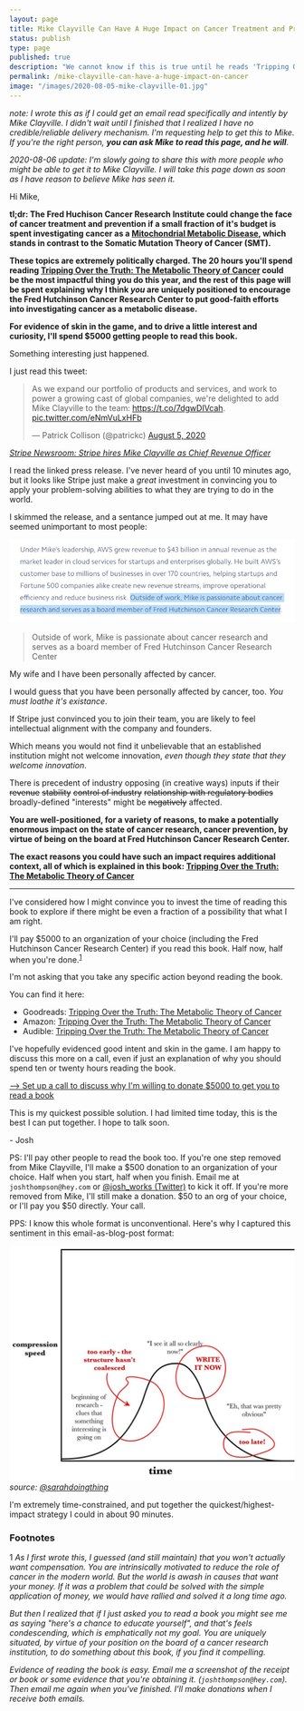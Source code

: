 ```yaml
---
layout: page
title: Mike Clayville Can Have A Huge Impact on Cancer Treatment and Prevention
status: publish
type: page
published: true
description: "We cannot know if this is true until he reads 'Tripping Over the Truth: The Metabolic Theory of Cancer'. I humbly request that he do just this."
permalink: /mike-clayville-can-have-a-huge-impact-on-cancer
image: "/images/2020-08-05-mike-clayville-01.jpg"
---
```


_note: I wrote this as if I could get an email read specifically and intently by Mike Clayville. I didn't wait until I finished that I realized I have no credible/reliable delivery mechanism. I'm requesting help to get this to Mike. If you're the right person, **you can ask Mike to read this page, and he will**._

_2020-08-06 update: I'm slowly going to share this with more people who might be able to get it to Mike Clayville. I will take this page down as soon as I have reason to believe Mike has seen it._

Hi Mike,

**tl;dr: The Fred Huchison Cancer Research Institute could change the face of cancer treatment and prevention if a small fraction of it's budget is spent investigating cancer as a [Mitochondrial Metabolic Disease](https://colleenhuber.com/metabolic-theory-of-cancer-and-common-misconceptions/), which stands in contrast to the Somatic Mutation Theory of Cancer (SMT).**

**These topics are extremely politically charged. The 20 hours you'll spend reading [Tripping Over the Truth: The Metabolic Theory of Cancer](https://www.goodreads.com/book/show/23496164-tripping-over-the-truth?from_search=true) could be the most impactful thing you do this year, and the rest of this page will be spent explaining why I think _you_ are uniquely positioned to encourage the Fred Hutchinson Cancer Research Center to put good-faith efforts into investigating cancer as a metabolic disease.**

**For evidence of skin in the game, and to drive a little interest and curiosity, I'll spend $5000 getting people to read this book.**

Something interesting just happened.

I just read this tweet:

<blockquote class="twitter-tweet"><p lang="en" dir="ltr">As we expand our portfolio of products and services, and work to power a growing cast of global companies, we&#39;re delighted to add Mike Clayville to the team: <a href="https://t.co/7dgwDIVcah">https://t.co/7dgwDIVcah</a>. <a href="https://t.co/eNmVuLxHFb">pic.twitter.com/eNmVuLxHFb</a></p>&mdash; Patrick Collison (@patrickc) <a href="https://twitter.com/patrickc/status/1291103130420015104?ref_src=twsrc%5Etfw">August 5, 2020</a></blockquote> <script async src="https://platform.twitter.com/widgets.js" charset="utf-8"></script> 

_[Stripe Newsroom: Stripe hires Mike Clayville as Chief Revenue Officer](https://stripe.com/newsroom/news/mike-clayville)_

I read the linked press release. I've never heard of you until 10 minutes ago, but it looks like Stripe just make a _great_ investment in convincing you to apply your problem-solving abilities to what they are trying to do in the world. 

I skimmed the release, and a sentance jumped out at me. It may have seemed unimportant to most people:

![Outside of work, Mike is passionate about cancer research and serves as a board member of Fred Hutchinson Cancer Research Center](/images/2020-08-05-mike-clayville-01.jpg)

> Outside of work, Mike is passionate about cancer research and serves as a board member of Fred Hutchinson Cancer Research Center

My wife and I have been personally affected by cancer.

I would guess that you have been personally affected by cancer, too. _You must loathe it's existance_. 

If Stripe just convinced you to join their team, you are likely to feel intellectual alignment with the company and founders. 

Which means you would not find it unbelievable that an established institution might not welcome innovation, _even though they state that they welcome innovation_.

There is precedent  of industry opposing (in creative ways) inputs if their <strike>revenue</strike> <strike>stability</strike> <strike>control of industry</strike> <strike>relationship with regulatory bodies</strike> broadly-defined "interests" might be <strike>negatively</strike> affected. 

**You are well-positioned, for a variety of reasons, to make a potentially enormous impact on the state of cancer research, cancer prevention, by virtue of being on the board at Fred Hutchinson Cancer Research Center.**

**The exact reasons you could have such an impact requires additional context, all of which is explained in this book: [Tripping Over the Truth: The Metabolic Theory of Cancer](https://www.goodreads.com/book/show/23496164-tripping-over-the-truth)**

----------------------------------

I've considered how I might convince you to invest the time of reading this book to explore if there might be even a fraction of a possibility that what I am right.

I'll pay $5000 to an organization of your choice (including the Fred Hutchinson Cancer Research Center) if you read this book. Half now, half when you're done.<sup>[1](#footnotes)</sup>

I'm not asking that you take any specific action beyond reading the book. 

You can find it here:

- Goodreads: [Tripping Over the Truth: The Metabolic Theory of Cancer](https://www.goodreads.com/book/show/23496164-tripping-over-the-truth)
- Amazon: [Tripping Over the Truth: The Metabolic Theory of Cancer](https://www.amazon.com/Tripping-over-Truth-Overturning-Entrenched/dp/160358935X/ref=sr_1_1?crid=19PKF784X2KKW&dchild=1&keywords=tripping+over+the+truth+by+travis+christofferson&qid=1596721103&sprefix=tripping+over+the+truth%2Caps%2C188&sr=8-1)
- Audible: [Tripping Over the Truth: The Metabolic Theory of Cancer](https://www.audible.com/pd/Tripping-Over-the-Truth-Audiobook/B01C3BJ0KE)

I've hopefully evidenced good intent and skin in the game. I am happy to discuss this more on a call, even if just an explanation of why you should spend ten or twenty hours reading the book.

[--> Set up a call to discuss why I'm willing to donate $5000 to get you to read a book](https://calendly.com/joshthompson/skin-in-the-game)

This is my quickest possible solution. I had limited time today, this is the best I can put together. I hope to talk soon.

\- Josh

PS: I'll pay other people to read the book too. If you're one step removed from Mike Clayville, I'll make a $500 donation to an organization of your choice. Half when you start, half when you finish. Email me at `joshthompson@hey.com` or [@josh_works (Twitter)](https://twitter.com/josh_works) to kick it off. If you're more removed from Mike, I'll still make a donation. $50 to an org of your choice, or I'll pay you $50 directly. Your call.

PPS: I know this whole format is unconventional. Here's why I captured this sentiment in this email-as-blog-post format:

![write it now](/images/2020-07-21-write-it-now.jpg)
_source: [@sarahdoingthing](https://twitter.com/sarahdoingthing/status/889082755203518464?s=20)_

I'm extremely time-constrained, and put together the quickest/highest-impact strategy I could in about 90 minutes.


### Footnotes

1 _As I first wrote this, I guessed (and still maintain) that you won't actually want compensation. You are intrinsically motivated to reduce the role of cancer in the modern world. But the world is awash in causes that want your money. If it was a problem that could be solved with the simple application of money, we would have rallied and solved it a long time ago._

_But then I realized that if I just asked you to read a book you might see me as saying "here's a chance to educate yourself", and that's feels condescending, which is emphatically not my goal. You are uniquely situated, by virtue of your position on the board of a cancer research institution, to do something about this book, if you find it compelling._

_Evidence of reading the book is easy. Email me a screenshot of the receipt or book or some evidence that you're obtaining it. (`joshthompson@hey.com`). Then email me again when you've finished. I'll make donations when I receive both emails._